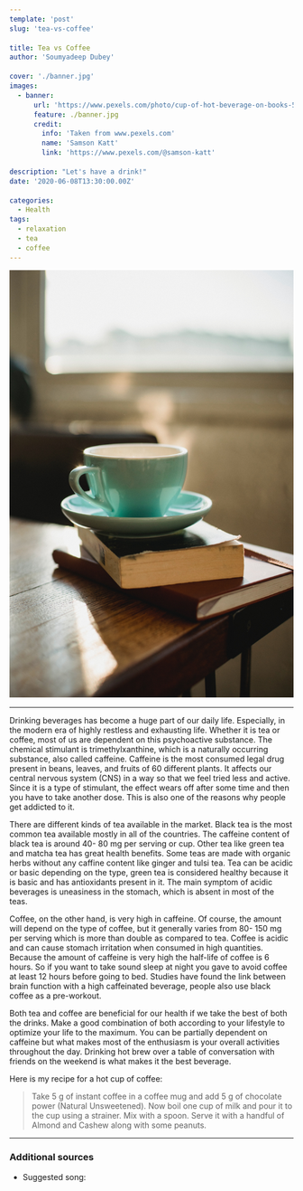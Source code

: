 ```yaml
---
template: 'post'
slug: 'tea-vs-coffee'

title: Tea vs Coffee
author: 'Soumyadeep Dubey'

cover: './banner.jpg'
images:
  - banner:
      url: 'https://www.pexels.com/photo/cup-of-hot-beverage-on-books-5256712/'
      feature: ./banner.jpg
      credit:
        info: 'Taken from www.pexels.com'
        name: 'Samson Katt'
        link: 'https://www.pexels.com/@samson-katt'

description: "Let's have a drink!"
date: '2020-06-08T13:30:00.00Z'

categories:
  - Health
tags:
  - relaxation
  - tea
  - coffee
---
```


![Cup of hot beverage on books](./banner.jpg)

---

Drinking beverages has become a huge part of our daily life. Especially, in the modern era of highly restless and exhausting life. Whether it is tea or coffee, most of us are dependent on this psychoactive substance. The chemical stimulant is trimethylxanthine, which is a naturally occurring substance, also called caffeine. Caffeine is the most consumed legal drug present in beans, leaves, and fruits of 60 different plants. It affects our central nervous system (CNS) in a way so that we feel tried less and active. Since it is a type of stimulant, the effect wears off after some time and then you have to take another dose. This is also one of the reasons why people get addicted to it.

There are different kinds of tea available in the market. Black tea is the most common tea available mostly in all of the countries. The caffeine content of black tea is around 40- 80 mg per serving or cup. Other tea like green tea and matcha tea has great health benefits. Some teas are made with organic herbs without any caffine content like ginger and tulsi tea. Tea can be acidic or basic depending on the type, green tea is considered healthy because it is basic and has antioxidants present in it. The main symptom of acidic beverages is uneasiness in the stomach, which is absent in most of the teas.

Coffee, on the other hand, is very high in caffeine. Of course, the amount will depend on the type of coffee, but it generally varies from 80- 150 mg per serving which is more than double as compared to tea. Coffee is acidic and can cause stomach irritation when consumed in high quantities. Because the amount of caffeine is very high the half-life of coffee is 6 hours. So if you want to take sound sleep at night you gave to avoid coffee at least 12 hours before going to bed. Studies have found the link between brain function with a high caffeinated beverage, people also use black coffee as a pre-workout.

Both tea and coffee are beneficial for our health if we take the best of both the drinks. Make a good combination of both according to your lifestyle to optimize your life to the maximum. You can be partially dependent on caffeine but what makes most of the enthusiasm is your overall activities throughout the day. Drinking hot brew over a table of conversation with friends on the weekend is what makes it the best beverage.

Here is my recipe for a hot cup of coffee:

> Take 5 g of instant coffee in a coffee mug and add 5 g of chocolate power (Natural Unsweetened). Now boil one cup of milk and pour it to the cup using a strainer. Mix with a spoon. Serve it with a handful of Almond and Cashew along with some peanuts.

---

### Additional sources

- Suggested song:

